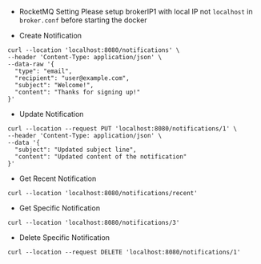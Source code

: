 - RocketMQ Setting
Please setup brokerIP1 with local IP not `localhost` in `broker.conf` before starting the docker

- Create Notification
```
curl --location 'localhost:8080/notifications' \
--header 'Content-Type: application/json' \
--data-raw '{
  "type": "email",
  "recipient": "user@example.com",
  "subject": "Welcome!",
  "content": "Thanks for signing up!"
}'
```

- Update Notification
```
curl --location --request PUT 'localhost:8080/notifications/1' \
--header 'Content-Type: application/json' \
--data '{
  "subject": "Updated subject line",
  "content": "Updated content of the notification"
}'
```

- Get Recent Notification
```
curl --location 'localhost:8080/notifications/recent'
```

- Get Specific Notification
```
curl --location 'localhost:8080/notifications/3'
```

- Delete Specific Notification
```
curl --location --request DELETE 'localhost:8080/notifications/1'
```